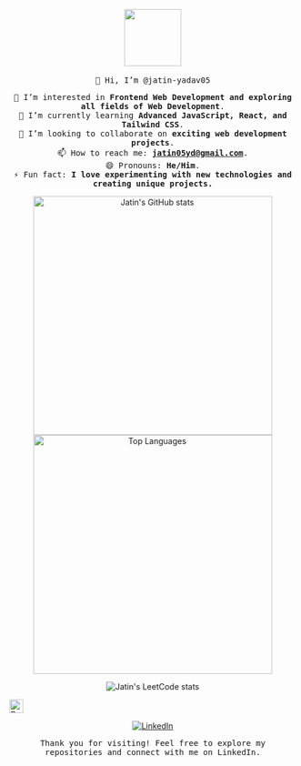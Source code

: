 <!-- Profile Header -->
<p align="center">
  <img src="https://media.giphy.com/media/3o7bu3XilJ5BOiSGic/giphy.gif" width="100"/>
  <br><br>
  <samp>
    👋 Hi, I’m @jatin-yadav05
  </samp>
</p>

<!-- About Me Section -->
<p align="center">
  <samp>
    👀 I’m interested in <strong>Frontend Web Development and exploring all fields of Web Development</strong>.<br>
    🌱 I’m currently learning <strong>Advanced JavaScript, React, and Tailwind CSS</strong>.<br>
    💞️ I’m looking to collaborate on <strong>exciting web development projects</strong>.<br>
    📫 How to reach me: <a href="mailto:jatin05yd@gmail.com"><strong>jatin05yd@gmail.com</strong></a>.<br>
    😄 Pronouns: <strong>He/Him</strong>.<br>
    ⚡ Fun fact: <strong>I love experimenting with new technologies and creating unique projects.</strong><br>
  </samp>
</p>

<!-- GitHub Stats Section -->
<p align="center">
  <img src="https://github-readme-stats.vercel.app/api?username=jatin-yadav05&show_icons=true&theme=radical" alt="Jatin's GitHub stats" width="420"/>
  <img src="https://github-readme-stats.vercel.app/api/top-langs/?username=jatin-yadav05&layout=compact&theme=radical" alt="Top Languages" width="420"/>
</p>

<!-- LeetCode Stats Section -->
<p align="center">
  <img src="https://leetcard.jacoblin.cool/jatin005?theme=dark&font=source_code_pro&ext=activity" alt="Jatin's LeetCode stats" />
</p>

<!-- LinkedIn Badge Section -->
<img src="https://jatin-yadav05-profile-views-svg.s3.amazonaws.com/profile-views.svg" alt="Profile Views" width="24" height="24">
<p align="center">
  <a href="https://www.linkedin.com/in/jatin-yadav05">
    <img src="https://img.shields.io/badge/LinkedIn-0077B5?style=for-the-badge&logo=linkedin&logoColor=white" alt="LinkedIn"/>
  </a>
</p>
<!-- Footer -->
<p align="center">
  <samp>
    Thank you for visiting! Feel free to explore my repositories and connect with me on LinkedIn.
  </samp>
</p>

